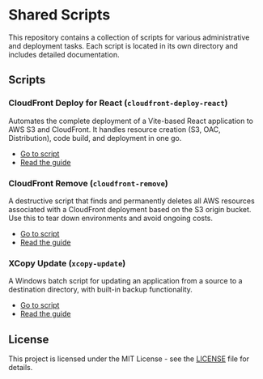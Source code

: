 # Shared Scripts

This repository contains a collection of scripts for various administrative and deployment tasks. Each script is located in its own directory and includes detailed documentation.

##  Scripts

### CloudFront Deploy for React (`cloudfront-deploy-react`)

Automates the complete deployment of a Vite-based React application to AWS S3 and CloudFront. It handles resource creation (S3, OAC, Distribution), code build, and deployment in one go.

-   [Go to script](./cloudfront-deploy-react/)
-   [Read the guide](./cloudfront-deploy-react/README.md)

### CloudFront Remove (`cloudfront-remove`)

A destructive script that finds and permanently deletes all AWS resources associated with a CloudFront deployment based on the S3 origin bucket. Use this to tear down environments and avoid ongoing costs.

-   [Go to script](./cloudfront-remove/)
-   [Read the guide](./cloudfront-remove/README.md)

### XCopy Update (`xcopy-update`)

A Windows batch script for updating an application from a source to a destination directory, with built-in backup functionality.

-   [Go to script](./xcopy-update/)
-   [Read the guide](./xcopy-update/README.md)

## License

This project is licensed under the MIT License - see the [LICENSE](LICENSE) file for details. 